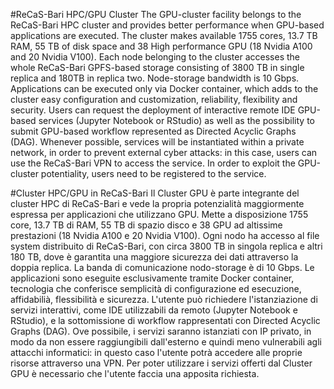 #ReCaS-Bari HPC/GPU Cluster
The GPU-cluster facility belongs to the ReCaS-Bari HPC cluster and provides better performance when GPU-based applications are executed. The cluster makes available 1755 cores, 13.7 TB RAM, 55 TB of disk space and 38 High performance GPU (18 Nvidia A100 and 20 Nvidia V100). Each node belonging to the cluster accesses  the whole ReCaS-Bari GPFS-based storage consisting of 3800 TB in single replica and 180TB in replica two. Node-storage bandwidth is 10 Gbps.
Applications can be executed only via Docker container, which adds to the cluster easy configuration and customization, reliability, flexibility and security.
Users can request the deployment of interactive remote IDE GPU-based services (Jupyter Notebook or RStudio) as well as the possibility to submit GPU-based workflow represented as Directed Acyclic Graphs (DAG).
Whenever possible, services will be instantiated within a private network, in order to prevent external cyber attacks: in this case, users can use the ReCaS-Bari VPN to access the service. In order to exploit the GPU-cluster potentiality, users need to be registered to the service.



#Cluster HPC/GPU in ReCaS-Bari
Il Cluster GPU è parte integrante del cluster HPC di ReCaS-Bari e vede la propria potenzialità maggiormente espressa per applicazioni che utilizzano GPU. Mette a disposizione 1755 core, 13.7 TB di RAM, 55 TB di spazio disco e 38 GPU ad altissime prestazioni (18 Nvidia A100 e 20 Nvidia V100). Ogni nodo ha accesso al file system distribuito di ReCaS-Bari, con circa 3800 TB in singola replica e altri 180 TB, dove è garantita una maggiore sicurezza dei dati attraverso la doppia replica. La banda di comunicazione nodo-storage è di 10 Gbps.
Le applicazioni sono eseguite esclusivamente tramite Docker container, tecnologia che conferisce semplicità di configurazione ed esecuzione, affidabilià, flessibilità e sicurezza.
L'utente può richiedere l'istanziazione di servizi interattivi, come IDE utilizzabili da remoto (Jupyter Notebook e RStudio), e la sottomissione di workflow rappresentati con Directed Acyclic Graphs (DAG).
Ove possibile, i servizi saranno istanziati con IP privato, in modo da non essere raggiungibili dall'esterno e quindi meno vulnerabili agli attacchi informatici: in questo caso l'utente potrà accedere alle proprie risorse attraverso una VPN. Per poter utilizzare i servizi offerti dal Cluster GPU è necessario che l'utente faccia una apposita richiesta.
